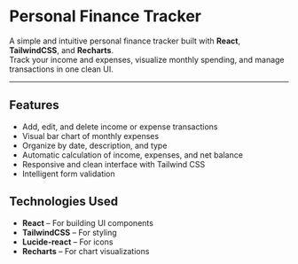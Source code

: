 #  Personal Finance Tracker

A simple and intuitive personal finance tracker built with **React**, **TailwindCSS**, and **Recharts**.  
Track your income and expenses, visualize monthly spending, and manage transactions in one clean UI.

---

##  Features

-  Add, edit, and delete income or expense transactions  
-  Visual bar chart of monthly expenses  
-  Organize by date, description, and type  
-  Automatic calculation of income, expenses, and net balance  
-  Responsive and clean interface with Tailwind CSS  
-  Intelligent form validation

## Technologies Used

- **React** – For building UI components  
- **TailwindCSS** – For styling  
- **Lucide-react** – For icons  
- **Recharts** – For chart visualizations  
